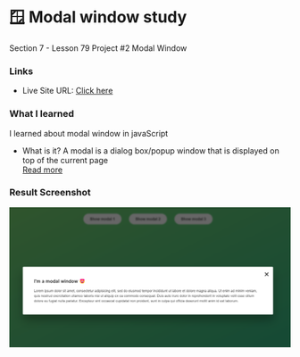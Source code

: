 # 🪟 Modal window study

Section 7 - Lesson 79 Project #2 Modal Window

### Links

- Live Site URL: [Click here](https://ciisiq.github.io/studying-modal-window/)

### What I learned

I learned about modal window in javaScript<br>

- What is it?
  A modal is a dialog box/popup window that is displayed on top of the current page<bR>
  [Read more](https://www.w3schools.com/howto/howto_css_modals.asp)

### Result Screenshot

![](./images/screenshot_modal.png)<br><br>
